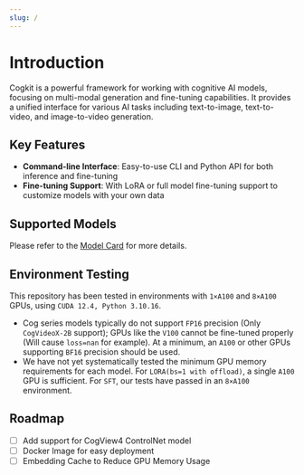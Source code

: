 ```yaml
---
slug: /
---
```


# Introduction

Cogkit is a powerful framework for working with cognitive AI models, focusing on multi-modal generation and fine-tuning capabilities. It provides a unified interface for various AI tasks including text-to-image, text-to-video, and image-to-video generation.

<!-- TODO: key features? -->
## Key Features

- **Command-line Interface**: Easy-to-use CLI and Python API for both inference and fine-tuning
- **Fine-tuning Support**: With LoRA or full model fine-tuning support to customize models with your own data

## Supported Models

Please refer to the [Model Card](./05-Model%20Card.mdx) for more details.

## Environment Testing

This repository has been tested in environments with `1×A100` and `8×A100` GPUs, using `CUDA 12.4, Python 3.10.16`.

- Cog series models typically do not support `FP16` precision (Only `CogVideoX-2B` support); GPUs like the `V100` cannot be fine-tuned properly (Will cause `loss=nan` for example). At a minimum, an `A100` or other GPUs supporting `BF16` precision should be used.
- We have not yet systematically tested the minimum GPU memory requirements for each model. For `LORA(bs=1 with offload)`, a single `A100` GPU is sufficient. For `SFT`, our tests have passed in an `8×A100` environment.

## Roadmap

- [ ] Add support for CogView4 ControlNet model
- [ ] Docker Image for easy deployment
- [ ] Embedding Cache to Reduce GPU Memory Usage
